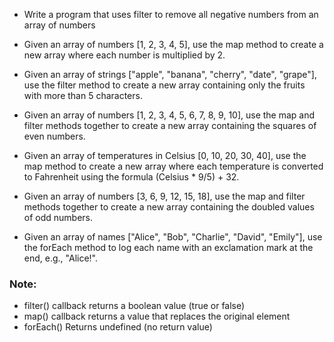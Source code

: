 - Write a program that uses filter to remove all negative numbers from an array of numbers

- Given an array of numbers [1, 2, 3, 4, 5], use the map method to create a new array where each number is multiplied by 2.

- Given an array of strings ["apple", "banana", "cherry", "date", "grape"], use the filter method to create a new array containing only the fruits with more than 5 characters.

- Given an array of numbers [1, 2, 3, 4, 5, 6, 7, 8, 9, 10], use the map and filter methods together to create a new array containing the squares of even numbers.

- Given an array of temperatures in Celsius [0, 10, 20, 30, 40], use the map method to create a new array where each temperature is converted to Fahrenheit using the formula (Celsius * 9/5) + 32.

- Given an array of numbers [3, 6, 9, 12, 15, 18], use the map and filter methods together to create a new array containing the doubled values of odd numbers.

- Given an array of names ["Alice", "Bob", "Charlie", "David", "Emily"], use the forEach method to log each name with an exclamation mark at the end, e.g., "Alice!".

### Note:
- filter() callback returns a boolean value (true or false)
- map() callback returns a value that replaces the original element
- forEach() Returns undefined (no return value)